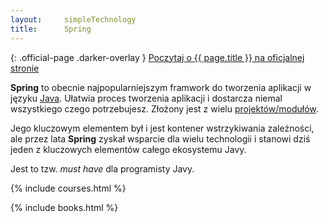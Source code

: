 ```yaml
---
layout:     simpleTechnology
title:      Spring
---
```


{: .official-page .darker-overlay }
[Poczytaj o {{ page.title }} na oficjalnej stronie](https://spring.io/)

**Spring** to obecnie najpopularniejszym framwork do tworzenia aplikacji w języku [Java](/technologie/java). Ułatwia proces tworzenia aplikacji i dostarcza niemal wszystkiego czego potrzebujesz. Złożony jest z wielu [projektów/modułów](https://spring.io/projects).

Jego kluczowym elementem był i jest kontener wstrzykiwania zależności, ale przez lata **Spring** zyskał wsparcie dla wielu technologii i stanowi dziś jeden z kluczowych elementów całego ekosystemu Javy.

Jest to tzw. *must have* dla programisty Javy.

{% include courses.html %}

{% include books.html %}
